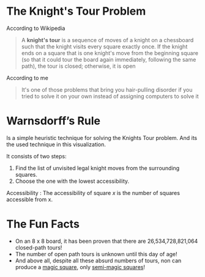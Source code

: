 # The Knight's Tour Problem
According to Wikipedia
>A **knight's tour** is a sequence of moves of a knight on a chessboard such that the knight visits every square exactly once. If the knight ends on a square that is one knight's move from the beginning square (so that it could tour the board again immediately, following the same path), the tour is closed; otherwise, it is open

According to me
> It's one of those problems that bring you hair-pulling disorder if you tried to solve it on your own instead of assigning computers to solve it

# Warnsdorff’s Rule
Is a simple heuristic technique for solving the Knights Tour problem. And its the used technique in this visualization.

It consists of two steps:
1. Find the list of unvisited legal knight moves from the surrounding squares.
2. Choose the one with the lowest accessibility.

Accessibility
: The accessibility of square $x$ is the number of squares accessible from x.

# The Fun Facts
* On an 8 x 8 board, it has been proven that there are 26,534,728,821,064 closed-path tours!
* The number of open path tours is unknown until this day of age!
* And above all, despite all these absurd numbers of tours, non can produce a [magic square]([https://en.wikipedia.org/wiki/Magic_square](https://en.wikipedia.org/wiki/Magic_square)), only [semi-magic squares]([https://en.wikipedia.org/wiki/Magic_square#Additive-multiplicative_magic_and_semimagic_squares](https://en.wikipedia.org/wiki/Magic_square#Additive-multiplicative_magic_and_semimagic_squares))!
